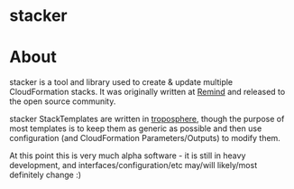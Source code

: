 stacker
=======

# About

stacker is a tool and library used to create & update multiple CloudFormation
stacks. It was originally written at [Remind](https://www.remind.com/) and
released to the open source community.

stacker StackTemplates are written in [troposphere][], though the purpose of
most templates is to keep them as generic as possible and then use
configuration (and CloudFormation Parameters/Outputs) to modify them.

At this point this is very much alpha software - it is still in heavy
development, and interfaces/configuration/etc may/will likely/most definitely
change :)


[troposphere]: https://github.com/cloudtools/troposphere
